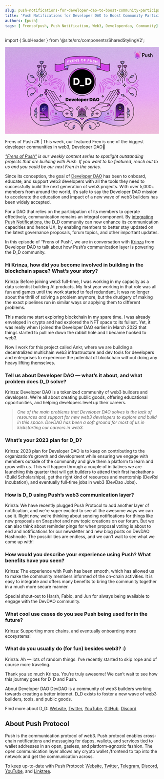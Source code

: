 ```yaml
---
slug: push-notifications-for-developer-dao-to-boost-community-participation
title: 'Push Notifications for Developer DAO to Boost Community Participation🚀'
authors: [push]
tags: [ Frensofpush, Push Notification, Web3, Developerdao, Community]
---
```

import { SubHeader } from '@site/src/components/SharedStylingV2';

![Docusaurus Image](./cover-image.webp)

<!--truncate-->

<SubHeader>Frens of Push #6 | This week, our featured Fren is one of the biggest developer communities in web3, Developer DAO🎉</SubHeader>

<i>
    <a href='https://medium.com/push-protocol/tagged/frensofpush'>"Frens of Push"</a> is our weekly content series to spotlight outstanding projects that are building with Push. If you want to be featured, reach out to us and you could be our next Fren in the series.
</i>

Since its conception, the goal of [Developer DAO](https://www.developerdao.com/) has been to onboard, educate, and support web3 developers with all the tools they need to successfully build the next generation of web3 projects. With over 5,000+ members from around the world, it’s safe to say the Developer DAO mission to accelerate the education and impact of a new wave of web3 builders has been widely accepted.

For a DAO that relies on the participation of its members to operate effectively, communication remains an integral component. By [integrating Push Notifications](https://medium.com/push-protocol/developer-dao-x-push-enhancing-ux-through-web3-communication-tools-7538b5656d43), the D_D community can now enhance its communication capacities and hence UX, by enabling members to better stay updated on the latest governance proposals, forum topics, and other important updates.

In this episode of “Frens of Push”, we are in conversation with [Krinza](https://twitter.com/kayprasla) from Developer DAO to talk about how Push’s communication layer is powering the D_D community.

### Hi Krinza, how did you become involved in building in the blockchain space? What’s your story?
Krinza: Before joining web3 full-time, I was working in my capacity as a data scientist building AI products. My first year working in that role was all fun and games until the work started to feel redundant. It was no longer about the thrill of solving a problem anymore, but the drudgery of making the exact pipelines run in similar ways or applying them to different problems.

This made me start exploring blockchain in my spare time. I was already enveloped in crypto and had explored the NFT space to its fullest. Yet, it was really when I joined the Developer DAO earlier in March 2022 that things started to pull me down the rabbit hole and I became hooked to web3.

Now I work for this project called 
Ankr, where we are building a decentralized multichain web3 infrastructure and dev tools for developers and enterprises to experience the potential of blockchain without doing any heavy lifting themselves.

### Tell us about Developer DAO — what’s it about, and what problem does D_D solve?
Krinza: Developer DAO is a tokenized community of web3 builders and developers. We’re all about creating public goods, offering educational opportunities, and helping developers level up their careers.

<blockquote><i>One of the main problems that Developer DAO solves is the lack of resources and support for new web3 developers to explore and build in this space. DevDAO has been a soft ground for most of us in kickstarting our careers in web3.</i></blockquote>

### What’s your 2023 plan for D_D?
Krinza: 2023 plan for Developer DAO is to keep on contributing to the organization’s growth and development while ensuring we engage with members outside of the community and give them a platform to learn and grow with us. This will happen through a couple of initiatives we are launching this quarter that will get builders to attend their first hackathons (Build Scholarships), get the right kind of resources and mentorship (DevRel Incubation), and eventually full-time jobs in web3 (DevDao Jobs).

### How is D_D using Push’s web3 communication layer?
Krinza: We have recently plugged Push Protocol to add another layer of notification, and we’re super excited to see all the awesome ways we can use it. Right now, we’re thinking about sending notifications for things like new proposals on Snapshot and new topic creations on our forum. But we can also think about reminder pings for when proposal voting is about to end and notifications for our newsletter and new blog posts on DevDAO Hashnode. The possibilities are endless, and we can’t wait to see what we come up with!

### How would you describe your experience using Push? What benefits have you seen?
Krinza: The experience with Push has been smooth, which has allowed us to make the community members informed of the on-chain activities. It is easy to integrate and offers many benefits to bring the community together in a much more secure manner.

Special shout-out to Harsh, Fabio, and Jun for always being available to engage with the DevDAO community.

### What cool use cases do you see Push being used for in the future?
Krinza: Supporting more chains, and eventually onboarding more ecosystems!

### What do you usually do (for fun) besides web3? :)
Krinza: Ah — lots of random things. I’ve recently started to skip rope and of course more traveling.

Thank you so much Krinza. You’re truly awesome! We can’t wait to see how this journey goes for D_D and Push.

About Developer DAO
DevDAO is a community of web3 builders working towards creating a better internet. D_D exists to foster a new wave of web3 builders, tools, and public goods.

Find more about D_D: [Website](https://www.developerdao.com/), [Twitter](https://twitter.com/developer_dao/), [YouTube](https://www.youtube.com/c/DeveloperDAO), [GitHub](https://github.com/Developer-DAO), [Discord](https://discord.com/invite/devdao)

## About Push Protocol

Push is the communication protocol of web3. Push protocol enables cross-chain notifications and messaging for dapps, wallets, and services tied to wallet addresses in an open, gasless, and platform-agnostic fashion. The open communication layer allows any crypto wallet /frontend to tap into the network and get the communication across.

To keep up-to-date with Push Protocol: [Website](https://push.org/), [Twitter](https://twitter.com/pushprotocol), [Telegram](https://t.me/epnsproject), [Discord](https://discord.gg/pushprotocol), [YouTube](https://www.youtube.com/c/EthereumPushNotificationService), and [Linktree](https://linktr.ee/pushprotocol).